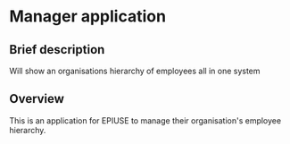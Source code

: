 # Manager application

## Brief description

Will show an organisations hierarchy of employees all in one system

## Overview

This is an application for EPIUSE to manage their organisation's employee hierarchy.
